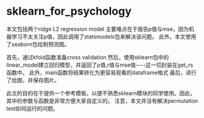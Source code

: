 # sklearn_for_psychology

本文包括两个ridge L2 regression model
主要难点在于报告p值与mse，因为机器学习不太关注p值，因此调用了statsmodels包来解决该问题。
此外，本文使用了seaborn包绘制预测图。

首先，通过kfold函数准备cross validation
然后，使用sklearn包中的linear_model建立回归模型，并返回了p值,r值与mse值----这一切封装在get_rs函数中。
此外，main函数将结果转化为更容易观看的dataframe格式
最后，进行了绘图，并保存图片。

此文的目的在于提供一个参考模板，以便不熟悉sklearn模块的同学使用。因此，其中的参数与函数是非常方便大家自定义的。
注意，本文并没有解决permutation test如何运行的问题。
